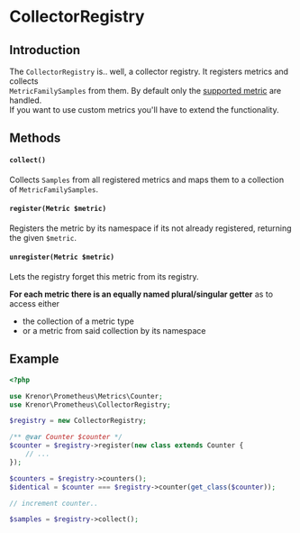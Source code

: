 CollectorRegistry
=================

## Introduction

The `CollectorRegistry` is.. well, a collector registry. It registers metrics and collects  
`MetricFamilySamples` from them.  By default only the [supported metric](metrics/README.md#Children) are handled.  
If you want to use custom metrics you'll have to extend the functionality.

## Methods

#### `collect()`

Collects `Samples` from all registered metrics and maps them to a collection of `MetricFamilySamples`.

#### `register(Metric $metric)`

Registers the metric by its namespace if its not already registered, returning the given `$metric`.

#### `unregister(Metric $metric)`

Lets the registry forget this metric from its registry.

**For each metric there is an equally named plural/singular getter** as to access either
* the collection of a metric type 
* or a metric from said collection by its namespace

## Example

```php
<?php

use Krenor\Prometheus\Metrics\Counter;
use Krenor\Prometheus\CollectorRegistry;

$registry = new CollectorRegistry;

/** @var Counter $counter */
$counter = $registry->register(new class extends Counter {
    // ...
});

$counters = $registry->counters();
$identical = $counter === $registry->counter(get_class($counter));

// increment counter..

$samples = $registry->collect();
```
